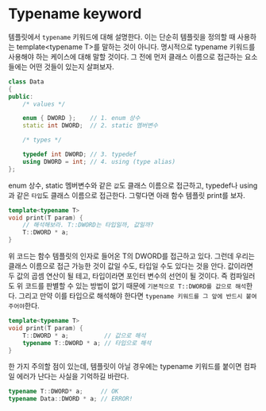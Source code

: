 # Typename keyword

템플릿에서 `typename` 키워드에 대해 설명한다. 이는 단순히 템플릿을 정의할 때 사용하는 template\<typename T>를 말하는 것이 아니다. 명시적으로 typename 키워드를 사용해야 하는 케이스에 대해 말할 것이다. 그 전에 먼저 클래스 이름으로 접근하는 요소들에는 어떤 것들이 있는지 살펴보자.

```cpp
class Data
{
public:
    /* values */

    enum { DWORD };    // 1. enum 상수
    static int DWORD;  // 2. static 멤버변수

    /* types */

    typedef int DWORD; // 3. typedef
    using DWORD = int; // 4. using (type alias)
};
```

enum 상수, static 멤버변수와 같은 `값`도 클래스 이름으로 접근하고, typedef나 using과 같은 `타입`도 클래스 이름으로 접근한다. 그렇다면 아래 함수 템플릿 print를 보자.

```cpp
template<typename T>
void print(T param) {
    // 해석해보라. T::DWORD는 타입일까, 값일까?
    T::DWORD * a;
}
```

위 코드는 함수 템플릿의 인자로 들어온 T의 DWORD를 접근하고 있다. 그런데 우리는 클래스 이름으로 접근 가능한 것이 값일 수도, 타입일 수도 있다는 것을 안다. 값이라면 두 값의 곱셈 연산이 될 테고, 타입이라면 포인터 변수의 선언이 될 것이다. 즉 컴파일러도 위 코드를 판별할 수 있는 방법이 없기 때문에 `기본적으로 T::DWORD를 값으로 해석`한다. 그리고 만약 이를 타입으로 해석해야 한다면 `typename 키워드를 그 앞에 반드시 붙여주어야`한다.

```cpp
template<typename T>
void print(T param) {
    T::DWORD * a;          // 값으로 해석
    typename T::DWORD * a; // 타입으로 해석
}
```

한 가지 주의할 점이 있는데, 템플릿이 아닐 경우에는 typename 키워드를 붙이면 컴파일 에러가 난다는 사실을 기억하길 바란다.

```cpp
typename T::DWORD* a;     // OK
typename Data::DWORD * a; // ERROR!
```
